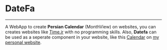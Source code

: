 # DateFa
---
A WebApp to create **Persian Calendar** (MonthView) on websites, you can creates websites like [Time.ir](http://time.ir) with no programming skills. Also, **Datefa** can be used as a seperate component in your website, like this [Calendar](http://imaun.ir/tools/datefa) on [my personal website](http://imaun.ir).
